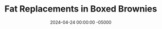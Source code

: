 ---
layout: brownie
title:  "Fat Replacements in Boxed Brownies"
date:   2024-04-24 00:00:00 -05000
categories: 
- Misc.
permalink: /misc/boxed-brownie-experiment
image: /assets/Misc/Brownies/ingredients.jpg
tags: 
- experiment
- brownie
- boxed brownie
- keto
- duncan hines
- butter
- oil
- vegetable oil
- canola oil
- unsweetened applesauce
- applesauce
- yogurt
- plain nonfat greek yogurt
- sweet potato puree
- pumpkin puree
- butternut squash puree
- black beans
- kidney beans
- pinto beans
- garbanzo beans
- chickpeas
- bean puree
- beans
- mashed banana
- banana
- overripe banana
- peanut butter
- natural peanut butter
- avocado
- cornstarch
- water
- diet coke
- buttermilk
- beets

overview: 
- <br>Have you ever made boxed brownies, and thought "how can I make this healthier?"  The side of the box typically has some substitutions, like replacing the egg for grated zucchini or the butter for applesauce, but today I wanted to put some common substitutes to the test.  I'll be taking a box of Duncan Hines Keto boxed brownie mix (pictured below), which is both sugar free and gluten free.  Yes, this test would have been cheaper and easier if I was using a standard box of brownies (it was about $6.50 for the keto box, as opposed to under $2 for the regular).  But what's the point of swapping out the fat in the brownies, making them marginally healthier, but still leaving all the sugar?  That's my main problem with a lot of bean brownie recipes; cool there's no oil, but there's still a cup of sugar.  No good in my book.<br><br>

- My original plan was to purchase a new box for each experiment, and to test both the control and all my experiments on their own boxes in a full batch of brownies.  But not only would that have been expensive, I also would have had 6 full batches of brownies to get through.  So instead, I've decided I would use 1 box of mix, and divide the contents 6 ways -  1 for the control, and 5 experiments.  I'll then scale the recommended ingredients down to 1/6 of their original values, and mix together the batters in 6 smaller bowls.  The brownies will be baked as mini muffins, and tested with a toothpick for doneness (as the box doesn't have baking time for mini muffins).  Finally, each of the different types of brownie will be put on their own plate, and labeled with a post it underneath.  The plates will be shuffled around, that way the participants (myself, my girlfriend Vic, and our friend Cass) won't know which ones we are tasting.  The brownies will be roughtly judged based on their appearance, texture, and, most importantly, taste.<br><br>

- One final note - the eggs will also be swapped out in the recipe, in addition to the butter.  This is for 2 reasons.  Firstly, dividing 2 eggs 6 ways equally isn't exactly feasable or accurate.  The control batch will still get 1/3 of an egg, but the experimental batches will have their egg replaced with an equivalent amount of their butter substitute.  This leads into the second reason - a lot of the egg replacements I've seen are actually the same as butter/oil replacements - applesauce, yogurt, mashed banana, etc.  Note that 1 egg is typically about 1/4 cup of those replacements, but will vary based on the substitution.
  Okay, now it's finally brownie time.
box: 
- <br><br><center><img src="/assets/Misc/Brownies/box-front.jpg" alt="" class="larger-image"></center><br>
- <center><img src="/assets/Misc/Brownies/box-facts.jpg" alt="" class="larger-image"></center><br>
- <center><img src="/assets/Misc/Brownies/box-sub.jpg" alt="" class="larger-image"></center><br>
- <center><img src="/assets/Misc/Brownies/box-back.jpg" alt="" class="larger-image"></center><br>
- As mentioned above, the boxed brownies being tested are the Duncan Hines Keto brownie mix.  The photos of the box are above, showing the packaging, nutrition facts, recommended substitutions, and baking instructions.  The box has a weight of 270.3 g.  A full batch of brownies calls for 1/3 cup (80 g) water, 2 large eggs (100 g), and 6 tbsp (85 g) melted butter.  As the mix is getting split 6 ways, that means that each bowl should get:<br><br>

- 1. <b>45.13 g</b> brownie mix<br>
- 2. <b>13.33 g</b> water<br>
- 3. <b>16.67 g</b> egg<br>
- 4. <b>14.2 g</b> melted butter<br>

- <br><center><img src="/assets/Misc/Brownies/mix.jpg" alt="" class="larger-image"></center><br>

- These are the amounts that will go in the control batch, and the experimental batches will get an equivalent amount by volume of those ingredients.  As mentioned above, 1 egg is approximately 1/4 cup of the substitutions, meaning 1/3 egg would be about 2 tsp of the egg replacement.  Each batch will however get the same amount of water (except for the beans, which will be discussed below).

subs:
- <br>1. <a rel="" target="" href="#butter">Butter and Eggs</a><br>
- 2. <a rel="" target="" href="#applesauce">Unsweetened Applesauce</a><br>
- 3. <a rel="" target="" href="#yogurt">Plain Nonfat Greek Yogurt</a><br>
- 4. <a rel="" target="" href="#banana">Mashed Banana</a><br>
- 5. <a rel="" target="" href="#potato">Sweet Potato Puree</a><br>
- 6. <a rel="" target="" href="#beans">Black Bean Puree</a><br>
- <br><center><img src="/assets/Misc/Brownies/bowls.jpg" alt="" class="larger-image"></center>

butter:
- <div id="butter"></div>
- <b><font size="+2">1. Butter & Eggs</font></b><br>
- This is the standard experiment.  In a small bowl goes the brownie mix, water, egg, and melted butter.  The batter was stirred together, and poured into a greased mini muffin tin.  This will be the basis of our experiment, as it will provide a frame of reference for the other 5 trials.
butter-ing: dhbutter-ing
butter-facts: dhbutter-facts

applesauce: 
- <div id="applesauce"></div>
- <b><font size="+2">2. Unsweetened Applesauce</font></b><br>
- Applesauce is often used as a butter or oil replacement in lots of healthy baked goods.  It provides moisture, sweetness, and richness, without all the fat and calories of butter.  It's allergen friendly, cheap, and easy to use.  I imagine that using <a href="/recipes/apple-spread">No Sugar Added Apple Spread</a> instead of storebought unsweetened applesauce would be even better, but I have not tested it here.<br><br>

- For the applesauce, the conversions are the following:<br>
- 1 egg = 1/4 cup (61.25 g) applesauce<br>
- 1 cup butter = 1 cup (245 g) applesauce<br><br>

- Therefore, for the 1/3 egg and 1 tbsp butter, I will need 20.42 + 15.31 = <b>35.73 g</b> unsweetened applesauce.  This batch will get the same <b>13.33 g</b> water as well, like most of the other batches.
applesauce-ing: dhapplesauce-ing
applesauce-facts: dhapplesauce-facts

yogurt:
- <div id="yogurt"></div>
- <b><font size="+2">3. Plain Nonfat Greek Yogurt</font></b><br>
- I was the most excited for this one, as not only is this substitution actually recommended on the box (as well as the applesauce), but from other sources I've read (linked below), yogurt seems to be the favorite swap.  It cuts down on the fat and calories, while also adding some protein.  I would assume that blended nonfat cottage cheese would work as well, though it may come out a bit salty.<br><br>

- For the yogurt, the conversions are the following:<br>
- 1 egg = 1/4 cup (56.67 g) yogurt<br>
- 1 cup butter = 1 cup (226.67 g) yogurt<br><br>

- Therefore, for the 1/3 egg and 1 tbsp butter, I will need 18.89 + 14.17 = <b>33.06 g</b> plain nonfat greek yogurt.  This batch will get the same <b>13.33 g</b> water as well, like most of the other batches.
yogurt-ing: dhyogurt-ing
yogurt-facts: dhyogurt-facts

banana:
- <div id="banana"></div>
- <b><font size="+2">4. Mashed Banana</font></b><br>
- Bananas are probably the most common egg replacement in brownies and other box mixes.  In fact, I was surprised to see grated zucchini listed as an egg swap on the box instead of banana.  Overripe bananas are sweet and delicious, but will presumably leave the brownie with a slight banana flavor, which is either a pro or a con.  To prevent chunks, I blended the banana smooth in my hand blender.<br><br>

- For the banana, the conversions are the following:<br>
- 1 egg = 1/4 cup (56.25 g) mashed banana<br>
- 1 cup butter = 1 cup (225 g) mashed banana<br><br>

- Therefore, for the 1/3 egg and 1 tbsp butter, I will need 18.75 + 14.06 = <b>32.81 g</b> mashed banana.  This batch will get the same <b>13.33 g</b> water as well, like most of the other batches.<br><br>
- <br><center><img src="/assets/Misc/Brownies/banana.jpg" alt="" class="larger-image"></center>
banana-ing: dhbanana-ing
banana-facts: dhbanana-facts

sweet-potato:
- <div id="potato"></div>
- <b><font size="+2">5. Sweet Potato Puree</font></b><br>
- Yesterday, I made a small batch of <a href="/recipes/sweet-potato-puree">Roasted Sweet Potato Puree</a> in preparation for this.  I just poked the potato with a fork, wrapped it in foil, and air fried it at 400F for 1 hour until soft.  The next day, I scooped out the insides, and blended it into a smooth puree.  Canned pumpkin puree would also work, as well as <a href="/recipes/roasted-butternut-squash-puree">Roasted Butternut Squash Puree</a>.<br><br>

- For the sweet potato, the conversions are the following:<br>
- 1 egg = 1/4 cup (63.75 g) sweet potato<br>
- 1 cup butter = 1 cup (255 g) sweet potato banana<br><br>

- Therefore, for the 1/3 egg and 1 tbsp butter, I will need 21.25 + 15.94 = <b>37.19 g</b> mashed sweet potato.  This batch will get the same <b>13.33 g</b> water as well, like most of the other batches.<br><br>
- <br><center><img src="/assets/Misc/Brownies/sweet-potato.jpg" alt="" class="larger-image"></center>
sweet-potato-ing: dhsweetpotato-ing
sweet-potato-facts: dhsweetpotato-facts

beans:
- <div id="beans"></div>
- <b><font size="+2">6. Black Bean Puree</font></b><br>
- Finally, here comes the beans.  This will be the exception, as this one will <b>not</b> include the water.  This is because for the bean puree, I blended an entire 15.5 oz can of black beans, not drained or rinsed.  The liquid in the can of beans will also be the water in the brownies.  I could not find unsalted canned black beans, so hopefully this doesn't come out too salty.<br><br>

- I will replace the water, eggs, and butter with an equal amount by weight of the blended bean puree.  Therefore, I will need 13.33 + 16.67 + 14.2 = <b>44.2 g</b> black bean puree.  As mentioned above, this batch will <b>not</b> get the same 13.33 g water, like most of the other batches.<br>
- <br><center><img src="/assets/Misc/Brownies/beans.jpg" alt="" class="larger-image"></center>
beans-ing: dhbeans-ing
beans-facts: dhbeans-facts

mixing:
- <br>Each of the batches were measured and mixed in separate bowl.  Note that the texture of the applesauce and banana batters was nearly identical to that of the control.  However, the yogurt and sweet potato ones were noticably thicker, and the bean one was even thicker than that, almost like a sticky cookie dough.  Left to right in the pan, we have - butter, applesauce, yogurt, banana, sweet potato, and black beans.<br>
- <br><center><img src="/assets/Misc/Brownies/raw.jpg" alt="" class="larger-image"></center><br>

- The batter was spooned into a liberally greased mini muffin pan, and baked at 350F for 14 minutes.  A toothpick inserted in the center of each brownie came out mostly clean with some crumbs.  Each different batter made 4 mini muffins, making 24 total.<br>
- <br><center><img src="/assets/Misc/Brownies/cooked.jpg" alt="" class="larger-image"></center><br>

- The baked brownies were then left in the pan for about 20 minutes to cool, before being transferred to a wire rack using a butter knife to release them from the sides.  Note that nearly none of them sticked. From left to right in the image below, we have - butter, applesauce, yogurt, banana, sweet potato, and black beans.<br>
- <br><center><img src="/assets/Misc/Brownies/cooled.jpg" alt="" class="larger-image"></center>

taste: 
- <br>Finally, (the moment we've been waiting for), the brownies were assessed on their appearance, texture, and taste.  Meaning, it was finally time to eat.  Below is our ranking from best (left) to worst (right).  Ranking worst to best, we decided on - beans (worst), applesauce, banana, butter, yogurt, and sweet potato (best).<br>
- <br><center><img src="/assets/Misc/Brownies/ranking.jpg" alt="" class="larger-image"></center><br>

- <b><font size="+2">1. Butter & Eggs</font></b><br>
- These were the control brownie, and honestly they were pretty standard.  Good taste; pretty much exactly what you'd expect from a brownie.  They were slightly cakey, but had a good texture.  They didn't really have anything going for them though, just kinda a mid brownie with a slight erythritol flavor.  <b>6.5/10</b><br>
- <br><center><img src="/assets/Misc/Brownies/brownie-butter.jpg" alt="" class="larger-image"></center><br><br>

- <b><font size="+2">2. Unsweetened Applesauce</font></b><br>
- As you can see from the photos, the applesauce ones caved in the center.  This led to a very gooey but basically underdone center.  The brownies collapsed due to the lack of structure; possibly due to the lack of eggs?  However, the addition of the applesauce made the brownies a touch sweeter, and completely blocked any erythritol flavor.  Just note that it will be less structural, and have a much softer texture.  Thankfully, without wheat or eggs, they can be eaten totally raw, so there's no risk in underbaking.  The texture was the main downside here.  <b>6/10</b><br>
- <br><center><img src="/assets/Misc/Brownies/brownie-applesauce.jpg" alt="" class="larger-image"></center><br><br>

- <b><font size="+2">3. Plain Nonfat Greek Yogurt</font></b><br>
- This was the only one that didn't make it out of the pan.  It didn't stick, but 1 did break in half in the transfer.  These also noticeably collapsed in the center, more than the applesauce.  As for the taste and texture though, these tasted most similar to what you'd expect from a brownie, but just a touch less sweet; almost like a dark chocolate brownie.  The yogurt adds a nice subtle flavor, and again the little erythritol taste is gone, which is good.  This is so far the best all around replacement, as although it did collapse, it didn't feel underbaked like the applesauce.  <b>7.5/10</b><br>
- <br><center><img src="/assets/Misc/Brownies/brownie-yogurt.jpg" alt="" class="larger-image"></center><br><br>

- <b><font size="+2">4. Mashed Banana</font></b><br>
- The banana ones also collapsed in the center, just like the applesauce and yogurt ones before it.  These brownies were gooey (slightly underdone like the applesauce), sweet, and delicious, but you could absolutely taste the banana.  It was basically the exact same as the applesauce brownies, but with a banana flavor.  While I really like the banana taste in brownies, you wouldn't be able to pass these off as brownies; these are instead banana brownies.  This can either be a pro or a con depending on what you're in to, but do note that the banana taste is strong here.  <b>6.5/10</b><br>
- <br><center><img src="/assets/Misc/Brownies/brownie-banana.jpg" alt="" class="larger-image"></center><br><br>

- <b><font size="+2">5. Sweet Potato Puree</font></b><br>
- These ones were by far our favorites.  Bith Vic and Cass though these ones were the yogurt, so they were surprised to hear the potatoes ranking at the top.  They had the best texture; they were perfectly fudgy without being underbaked like the banana and applesauce.  The texture was great, as they felt good in the mouth and didn't collapse in the center.  For the taste, these were about as sweet as the applesauce ones, maybe slightly sweeter.  The sweet potato ones basically were a combination of the pros of the butter (structure) and applesauce (taste).  <b>9/10</b><br>
- <br><center><img src="/assets/Misc/Brownies/brownie-sweet-potato.jpg" alt="" class="larger-image"></center><br><br>

- <b><font size="+2">6. Black Bean Puree</font></b><br>
- Last but unfortunately least, is the black beans.  You could definitely taste a little hint of bean in these.  These had a dense and fudgy interior, but were also slightly dry.  They were the firmest, but also the least sweet.  We could tell exactly which ones were the beans, even just by looking at them.  A lot of recipes I saw that used beans in brownies instead drained and rinsed he beans, and substituted the water for coffee.  I think that would yield better results, but as I made them, the beans were at the bottom.  <b>4/10</b><br>
- <br><center><img src="/assets/Misc/Brownies/brownie-bean.jpg" alt="" class="larger-image"></center>

conclusion:
- <br>For my desired taste and texture, I found that replacing the butter with <b>Sweet Potatoes</b> to be the best option.  The brownies were sweet and delicious, while being perfectly fudgy without being underbaked.  Sweet potato puree is a breeze to make, just roast a whole potato until soft enough to blend into a puree.  While not tested, butternut squash puree or canned pumpkin puree should work as great substitutes as well.  One day, I would love to come back to this experiment, and make a full batch using sweet potatoes, to get a feel of how these brownies would be on a larger scale.<br><br>

- For making a full batch, I would replace the 6 tbsp (85 g) melted butter with <b>6 tbsp (95.63 g) sweet potato puree</b> (or pumpkin or butternut squash).  Since this is a full batch, and you would not need to divide the eggs weird, you can choose to either use the standard 2 large eggs, or replace the eggs with <b>1/2 cup (127.5 g) sweet potato puree</b>.  If you do decide to replace the eggs with sweet potato, then you will need a total of 6 tbsp (95.63 g) + 1/2 cup (127.5 g) = <b>14 tbsp (223.13 g) sweet potato puree</b>.  Keep the <b>1/3 cup (80 g) water</b> constant, or swap the water for <b>unsweetened vanilla almond milk</b>.  Bake according to packaging in a greased 8" pan (24-28 min at 350F), and slice into 16 brownies.<br><br>

- For a homemade healthy brownie using sweet potatoes, you should check out my <a href="/recipes/sweet-potato-brownies">Sweet Potato Brownies (SF)</a>.  They're homemade instead of from a box, so they avoid a lot of ultra processed ingredients.  They're still gluten free (and this time nut free!), can be make keto by using almond flour instead of oat flour, and are still lower in fat and sugar while still being just as delicious.

ingredients:
- <br>Below are the full ingredients list and nutrition facts for a standard batch of Duncan Hines Keto Boxed Brownies, made healthier using Sweet Potatoes. You can also use an additional 1/2 cup (127.5 g) mashed sweet potato in replace of the 2 eggs if you like.
ing: dhfinal-ing

nutrition-facts:
- <br>Below are the nutrition facts for <b>16</b> brownies for a standard batch of Duncan Hines Keto Boxed Brownies, made healthier using Sweet Potatoes.  For reference, the standard butter batch of keto brownies cut into <b>16</b> would be <b>130 calories</b> each with <b>7.4g fat</b> (with essentially 0g sugar), whereas standard Duncan Hines brownies cut into <b>16</b> pieces has <b>215 calories</b> with <b>12g fat</b> and <b>19g sugar</b>.
facts: dhfinal-facts

other:
- <br>Below is a list of other substitutions I found while researching for this post.  I did not test any of these, so maybe this is worth a part 2 at some point.<br><br>
- 1. Natural Peanut Butter
- <br>&emsp; 1 egg = 1/4 cup (64 g) peanut butter
- <br>&emsp; 1 cup butter = 1 cup (256 g) peanut butter
- <br>2. Mashed Avocado
- <br>&emsp; 1 egg = 1/4 cup (57.5 g) mashed avocado
- <br>&emsp; 1 cup butter = 1 cup (230 g) mashed avocado
- <br>3. Cornstarch + Water
- <br>&emsp; 1 egg = 1 tbsp (8 g) cornstarch + 3 tbsp (45 g) water
- <br>&emsp; 1 cup butter = 1 cup (128 g) cornstarch + 1/2 cup (120 g) water
- <br>4. Diet Coke
- <br>&emsp; 1 egg = 1/4 cup (60 g) diet coke
- <br>&emsp; 1 cup butter = 1 cup (240 g) diet coke
- <br>5. Buttermilk
- <br>&emsp; 1 egg = 1/4 cup (61 g) buttermilk
- <br>&emsp; 1 cup butter = 1 cup (244 g) buttermilk
- <br>6. Roasted Beets
- <br>&emsp; 1 egg = 1/4 cup (60 g) pureed beets
- <br>&emsp; 1 cup butter = 1 cup (240 g) pureed beets

- <br><br><b><u><font size="+2">Update</font></u></b> (Apr-23-2023)<br>
- I ran a similar experiment, making a half batch each of canola oil brownies and sweet potato brownies, using Duncan Hines Dark Chocolate Fudge brownies as the base.  You can read the results of my <a href="sweet-potato-boxed-brownies">Sweet Potato Boxed Brownies</a> experiment.  Spoiler alert:<b></b> the results aren't as positive.

sources:
- <br>1. <a href="https://randallbeans.com/2023/03/27/use-randall-pinto-beans-and-randall-great-northern-beans-in-creative-recipe-swaps/">Use Randall Pinto Beans And Randall Great Northern Beans In Creative Recipe Swaps</a><br>
- 2. <a href="https://cookingdairyfree.com/2016/06/14/replacing-butter-with-beans/">Replacing Butter with Beans</a><br>
- 3. <a href="https://foodcrumbles.com/why-would-you-use-black-beans-in-brownies/">Why Use (Black) Beans in Brownies?</a><br>
- 4. <a href="https://randolph.ces.ncsu.edu/2023/01/looking-for-a-substitute-for-eggs-in-cooking-or-baking/">Looking for a Substitute for Eggs in Cooking or Baking</a><br>
- 5. <a href="https://www.americastestkitchen.com/articles/6823-egg-substitutes-brownie-mix">What If I Made Boxed Brownies Without Eggs? An Experiment.</a><br>
- 6. <a href="https://drizzlemeskinny.com/the-best-substitutes-for-vegetable-oil-in-brownies/">The Best Substitutes For Vegetable Oil In Brownies</a><br>
- 7. <a href="https://spoonuniversity.com/recipe/i-tested-3-oil-substitutes-for-brownies-and-this-is-what-happened">I Taste-Tested 3 Oil Substitutes for Brownies and This Is What Happened</a><br>
- 8. <a href="https://www.cozymeal.com/magazine/egg-substitute#:~:text=Cornstarch%20is%20a%20pretty%20common,a%20substitute%20for%20each%20egg.">Egg Substitutes for Baking Ultimate Guide for 2024</a><br>
- 9. <a href="https://www.prevention.com/food-nutrition/healthy-eating/g20454253/bake-healthier-brownies-with-these-oil-alternatives-0/">8 Surprising Oil Substitutions For Lighter, Healthier Brownies</a><br>
---